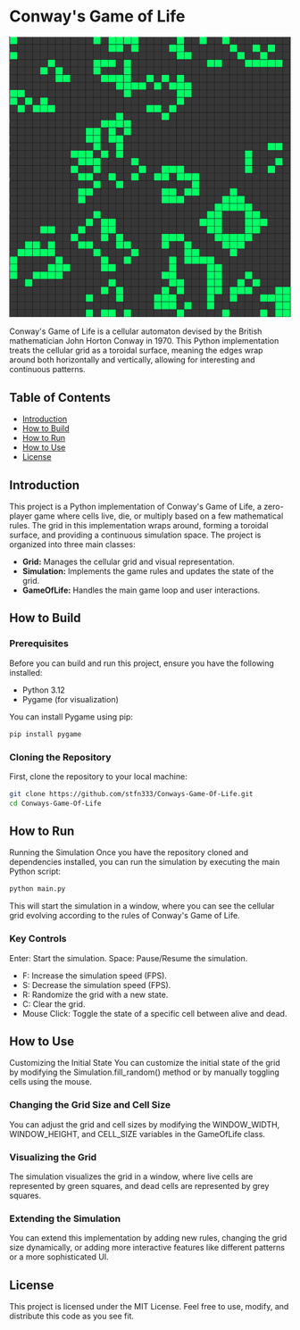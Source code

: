 # Conway's Game of Life

![Conway's Game of Life](game_of_life_capture.PNG)

Conway's Game of Life is a cellular automaton devised by the British mathematician John Horton Conway in 1970. This Python implementation treats the cellular grid as a toroidal surface, meaning the edges wrap around both horizontally and vertically, allowing for interesting and continuous patterns.

## Table of Contents
- [Introduction](#introduction)
- [How to Build](#how-to-build)
- [How to Run](#how-to-run)
- [How to Use](#how-to-use)
- [License](#license)

## Introduction
This project is a Python implementation of Conway's Game of Life, a zero-player game where cells live, die, or multiply based on a few mathematical rules. The grid in this implementation wraps around, forming a toroidal surface, and providing a continuous simulation space. The project is organized into three main classes:

- **Grid:** Manages the cellular grid and visual representation.
- **Simulation:** Implements the game rules and updates the state of the grid.
- **GameOfLife:** Handles the main game loop and user interactions.

## How to Build

### Prerequisites
Before you can build and run this project, ensure you have the following installed:
- Python 3.12
- Pygame (for visualization)

You can install Pygame using pip:
```bash
pip install pygame
```

### Cloning the Repository
First, clone the repository to your local machine:
```bash
git clone https://github.com/stfn333/Conways-Game-Of-Life.git
cd Conways-Game-Of-Life
```

## How to Run
Running the Simulation
Once you have the repository cloned and dependencies installed, you can run the simulation by executing the main Python script:
```bash
python main.py
```

This will start the simulation in a window, where you can see the cellular grid evolving according to the rules of Conway's Game of Life.

### Key Controls
Enter: Start the simulation.
Space: Pause/Resume the simulation.
- F: Increase the simulation speed (FPS).
- S: Decrease the simulation speed (FPS).
- R: Randomize the grid with a new state.
- C: Clear the grid.
- Mouse Click: Toggle the state of a specific cell between alive and dead.

## How to Use
Customizing the Initial State
You can customize the initial state of the grid by modifying the Simulation.fill_random() method or by manually toggling cells using the mouse.

### Changing the Grid Size and Cell Size
You can adjust the grid and cell sizes by modifying the WINDOW_WIDTH, WINDOW_HEIGHT, and CELL_SIZE variables in the GameOfLife class.

### Visualizing the Grid
The simulation visualizes the grid in a window, where live cells are represented by green squares, and dead cells are represented by grey squares.

### Extending the Simulation
You can extend this implementation by adding new rules, changing the grid size dynamically, or adding more interactive features like different patterns or a more sophisticated UI.

## License
This project is licensed under the MIT License. Feel free to use, modify, and distribute this code as you see fit.
